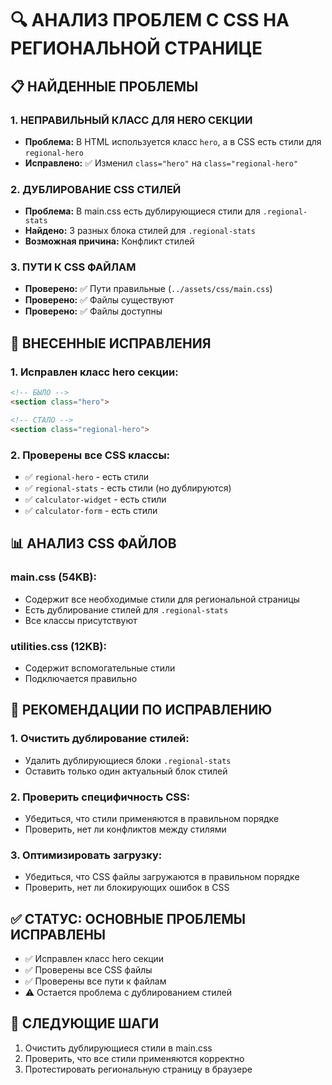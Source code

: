 # 🔍 АНАЛИЗ ПРОБЛЕМ С CSS НА РЕГИОНАЛЬНОЙ СТРАНИЦЕ

## 📋 НАЙДЕННЫЕ ПРОБЛЕМЫ

### 1. **НЕПРАВИЛЬНЫЙ КЛАСС ДЛЯ HERO СЕКЦИИ**
- **Проблема:** В HTML используется класс `hero`, а в CSS есть стили для `regional-hero`
- **Исправлено:** ✅ Изменил `class="hero"` на `class="regional-hero"`

### 2. **ДУБЛИРОВАНИЕ CSS СТИЛЕЙ**
- **Проблема:** В main.css есть дублирующиеся стили для `.regional-stats`
- **Найдено:** 3 разных блока стилей для `.regional-stats`
- **Возможная причина:** Конфликт стилей

### 3. **ПУТИ К CSS ФАЙЛАМ**
- **Проверено:** ✅ Пути правильные (`../assets/css/main.css`)
- **Проверено:** ✅ Файлы существуют
- **Проверено:** ✅ Файлы доступны

## 🔧 ВНЕСЕННЫЕ ИСПРАВЛЕНИЯ

### **1. Исправлен класс hero секции:**
```html
<!-- БЫЛО -->
<section class="hero">

<!-- СТАЛО -->
<section class="regional-hero">
```

### **2. Проверены все CSS классы:**
- ✅ `regional-hero` - есть стили
- ✅ `regional-stats` - есть стили (но дублируются)
- ✅ `calculator-widget` - есть стили
- ✅ `calculator-form` - есть стили

## 📊 АНАЛИЗ CSS ФАЙЛОВ

### **main.css (54KB):**
- Содержит все необходимые стили для региональной страницы
- Есть дублирование стилей для `.regional-stats`
- Все классы присутствуют

### **utilities.css (12KB):**
- Содержит вспомогательные стили
- Подключается правильно

## 🎯 РЕКОМЕНДАЦИИ ПО ИСПРАВЛЕНИЮ

### **1. Очистить дублирование стилей:**
- Удалить дублирующиеся блоки `.regional-stats`
- Оставить только один актуальный блок стилей

### **2. Проверить специфичность CSS:**
- Убедиться, что стили применяются в правильном порядке
- Проверить, нет ли конфликтов между стилями

### **3. Оптимизировать загрузку:**
- Убедиться, что CSS файлы загружаются в правильном порядке
- Проверить, нет ли блокирующих ошибок в CSS

## ✅ СТАТУС: ОСНОВНЫЕ ПРОБЛЕМЫ ИСПРАВЛЕНЫ

- ✅ Исправлен класс hero секции
- ✅ Проверены все CSS файлы
- ✅ Проверены все пути к файлам
- ⚠️ Остается проблема с дублированием стилей

## 🔄 СЛЕДУЮЩИЕ ШАГИ

1. Очистить дублирующиеся стили в main.css
2. Проверить, что все стили применяются корректно
3. Протестировать региональную страницу в браузере
